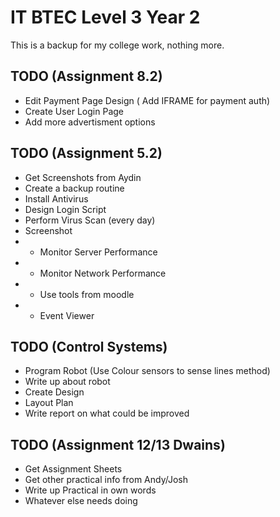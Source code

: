# IT BTEC Level 3 Year 2
This is a backup for my college work, nothing more.

## TODO (Assignment 8.2)
* Edit Payment Page Design ( Add IFRAME for payment auth)
* Create User Login Page
* Add more advertisment options

## TODO (Assignment 5.2)
* Get Screenshots from Aydin
* Create a backup routine
* Install Antivirus
* Design Login Script
* Perform Virus Scan (every day)
* Screenshot 
* - Monitor Server Performance
* - Monitor Network Performance
* - Use tools from moodle
* - Event Viewer

## TODO (Control Systems)
* Program Robot (Use Colour sensors to sense lines method)
* Write up about robot
* Create Design
* Layout Plan
* Write report on what could be improved

## TODO (Assignment 12/13 Dwains)
* Get Assignment Sheets
* Get other practical info from Andy/Josh
* Write up Practical in own words
* Whatever else needs doing